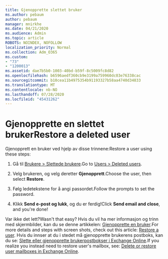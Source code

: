 ```yaml
---
title: Gjenopprette slettet bruker
ms.author: pebaum
author: pebaum
manager: mnirkhe
ms.date: 04/21/2020
ms.audience: Admin
ms.topic: article
ROBOTS: NOINDEX, NOFOLLOW
localization_priority: Normal
ms.collection: Adm_O365
ms.custom:
- "73"
- "1200013"
ms.assetid: dae7b5b0-1003-40bd-b59f-8c5009fc8d82
ms.openlocfilehash: b6596aedf360cb9e3199a759960dc03e76338cac
ms.sourcegitcommit: b10cea11b4975354b91193327b58aa4740d34833
ms.translationtype: MT
ms.contentlocale: nb-NO
ms.lasthandoff: 07/28/2020
ms.locfileid: "45431262"
---
```

# <a name="restore-a-deleted-user"></a><span data-ttu-id="884b1-102">Gjenopprette en slettet bruker</span><span class="sxs-lookup"><span data-stu-id="884b1-102">Restore a deleted user</span></span>

<span data-ttu-id="884b1-103">Gjenopprett en bruker ved hjelp av disse trinnene:</span><span class="sxs-lookup"><span data-stu-id="884b1-103">Restore a user using these steps:</span></span>
  
1. <span data-ttu-id="884b1-104">Gå til [Brukere \> Slettede brukere](https://admin.microsoft.com/adminportal/home#/deletedusers).</span><span class="sxs-lookup"><span data-stu-id="884b1-104">Go to [Users \> Deleted users](https://admin.microsoft.com/adminportal/home#/deletedusers).</span></span>

2. <span data-ttu-id="884b1-105">Velg brukeren, og velg deretter **Gjenopprett**.</span><span class="sxs-lookup"><span data-stu-id="884b1-105">Choose the user, then select **Restore**.</span></span>

3. <span data-ttu-id="884b1-106">Følg ledetekstene for å angi passordet.</span><span class="sxs-lookup"><span data-stu-id="884b1-106">Follow the prompts to set the password.</span></span>

4. <span data-ttu-id="884b1-107">Klikk **Send e-post og lukk**, og du er ferdig!</span><span class="sxs-lookup"><span data-stu-id="884b1-107">Click **Send email and close**, and you're done!</span></span>

<span data-ttu-id="884b1-108">Var ikke det lett?</span><span class="sxs-lookup"><span data-stu-id="884b1-108">Wasn't that easy?</span></span> <span data-ttu-id="884b1-109">Hvis du vil ha mer informasjon og trinn med skjermbilder, kan du se denne artikkelen: [Gjenopprette en bruker](https://docs.microsoft.com/microsoft-365/admin/add-users/restore-user).</span><span class="sxs-lookup"><span data-stu-id="884b1-109">For more details and steps with screen shots, check out this article: [Restore a user](https://docs.microsoft.com/microsoft-365/admin/add-users/restore-user).</span></span> <span data-ttu-id="884b1-110">Hvis du innser at du i stedet må gjenopprette brukerens postboks, kan du se: [Slette eller gjenopprette brukerpostbokser i Exchange Online](https://docs.microsoft.com/exchange/recipients-in-exchange-online/delete-or-restore-mailboxes).</span><span class="sxs-lookup"><span data-stu-id="884b1-110">If you realize you instead need to restore user's mailbox, see: [Delete or restore user mailboxes in Exchange Online](https://docs.microsoft.com/exchange/recipients-in-exchange-online/delete-or-restore-mailboxes).</span></span>